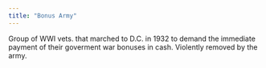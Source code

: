 ```yaml
---
title: "Bonus Army"
---
```

Group of WWI vets. that marched to D.C. in 1932 to demand the immediate payment of their goverment war bonuses in cash. Violently removed by the army.

